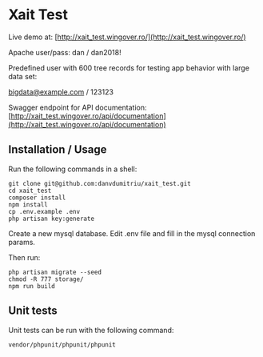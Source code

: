 Xait Test 
=========

Live demo at: [http://xait_test.wingover.ro/](http://xait_test.wingover.ro/)

Apache user/pass: dan / dan2018!

Predefined user with 600 tree records for testing app behavior
with large data set:

bigdata@example.com / 123123

Swagger endpoint for API documentation:
[http://xait_test.wingover.ro/api/documentation](http://xait_test.wingover.ro/api/documentation)

Installation / Usage
--------------------

Run the following commands in a shell:

```
git clone git@github.com:danvdumitriu/xait_test.git
cd xait_test
composer install
npm install
cp .env.example .env
php artisan key:generate

```

Create a new mysql database.
Edit .env file and fill in the mysql connection params. 

Then run:

```
php artisan migrate --seed
chmod -R 777 storage/
npm run build
```

Unit tests
----------

Unit tests can be run with the following command:

```
vendor/phpunit/phpunit/phpunit

```